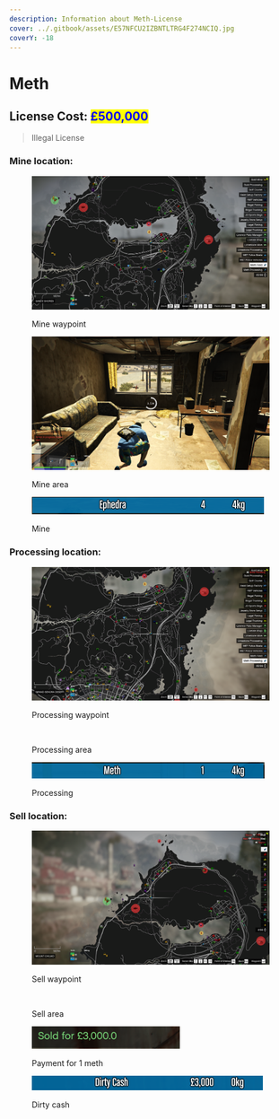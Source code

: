 ```yaml
---
description: Information about Meth-License
cover: ../.gitbook/assets/E57NFCU2IZBNTLTRG4F274NCIQ.jpg
coverY: -18
---
```


# Meth

## License Cost: <mark style="color:blue;">£500,000</mark>

> Illegal License

### Mine location:

<div>

<figure><img src="../.gitbook/assets/Meth mine 1.png" alt=""><figcaption><p>Mine waypoint</p></figcaption></figure>

 

<figure><img src="../.gitbook/assets/Meth mine 2.png" alt=""><figcaption><p>Mine area</p></figcaption></figure>

</div>

<figure><img src="../.gitbook/assets/Meth mine 3.png" alt=""><figcaption><p>Mine</p></figcaption></figure>

### Processing location:

<div>

<figure><img src="../.gitbook/assets/Meth processing 1.png" alt=""><figcaption><p>Processing waypoint</p></figcaption></figure>

 

<figure><img src="../.gitbook/assets/Meth processing 2.png" alt=""><figcaption><p>Processing area</p></figcaption></figure>

</div>

<figure><img src="../.gitbook/assets/Meth processing 3.png" alt=""><figcaption><p>Processing</p></figcaption></figure>

### Sell location:

<div>

<figure><img src="../.gitbook/assets/Meth sell 1.png" alt=""><figcaption><p>Sell waypoint</p></figcaption></figure>

 

<figure><img src="../.gitbook/assets/Meth sell 2.png" alt=""><figcaption><p>Sell area</p></figcaption></figure>

</div>

<div>

<figure><img src="../.gitbook/assets/METH SELL 3.png" alt=""><figcaption><p>Payment for 1 meth</p></figcaption></figure>

 

<figure><img src="../.gitbook/assets/METH SELL 4.png" alt=""><figcaption><p>Dirty cash</p></figcaption></figure>

</div>
